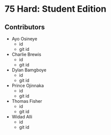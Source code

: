 # 75 Hard: Student Edition

## Contributors
- Ayo Osineye
  - id
  - git id
- Charlie Brewis
  - id
  - git id
- Dylan Bamgboye
  - id
  - git id
- Prince Ojinnaka
  - id
  - git id
- Thomas Fisher
  - id
  - git id
- Widad Alli
  - id
  - git id


<!--

**Here are some ideas to get you started:**

🙋‍♀️ A short introduction - what is your organization all about?
🌈 Contribution guidelines - how can the community get involved?
👩‍💻 Useful resources - where can the community find your docs? Is there anything else the community should know?
🍿 Fun facts - what does your team eat for breakfast?
🧙 Remember, you can do mighty things with the power of [Markdown](https://docs.github.com/github/writing-on-github/getting-started-with-writing-and-formatting-on-github/basic-writing-and-formatting-syntax)
-->
